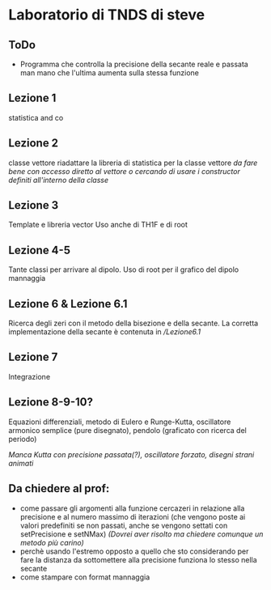 # Laboratorio di TNDS di steve

## ToDo
* Programma che controlla la precisione della secante reale e passata man mano che l'ultima aumenta sulla stessa funzione


## Lezione 1
statistica and co

## Lezione 2
classe vettore
riadattare la libreria di statistica per la classe vettore
    *da fare bene con accesso diretto al vettore o cercando di usare i constructor definiti all'interno della classe*

## Lezione 3
Template e libreria vector
Uso anche di TH1F e di root

## Lezione 4-5
Tante classi per arrivare al dipolo. Uso di root per il grafico del dipolo mannaggia

## Lezione 6 & Lezione 6.1
Ricerca degli zeri con il metodo della bisezione e della secante.
La corretta implementazione della secante è contenuta in _/Lezione6.1_

## Lezione 7
Integrazione

## Lezione 8-9-10?
Equazioni differenziali, metodo di Eulero e Runge-Kutta, oscillatore armonico semplice (pure disegnato), pendolo (graficato con ricerca del periodo)

_Manca Kutta con precisione passata(?), oscillatore forzato, disegni strani animati_ 

## Da chiedere al prof:

* come passare gli argomenti alla funzione cercazeri in relazione alla precisione e al numero massimo di iterazioni (che vengono poste ai valori predefiniti se non passati, anche se vengono settati con setPrecisione e setNMax) _(Dovrei aver risolto ma chiedere comunque un metodo più carino)_
* perchè usando l'estremo opposto a quello che sto considerando per fare la distanza da sottomettere alla precisione funziona lo stesso nella secante
* come stampare con format mannaggia
